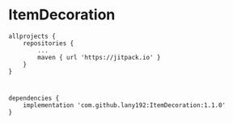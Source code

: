 # ItemDecoration

    allprojects {
        repositories {
            ...
            maven { url 'https://jitpack.io' }
        }
    }
#
    dependencies {
        implementation 'com.github.lany192:ItemDecoration:1.1.0'
    }